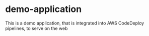 # demo-application
This is a demo application, that is integrated into AWS CodeDeploy pipelines, to serve on the web
